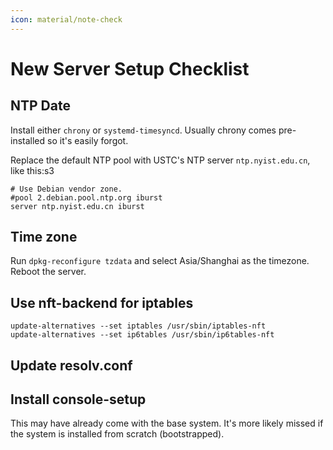 ```yaml
---
icon: material/note-check
---
```


# New Server Setup Checklist

## NTP Date

Install either `chrony` or `systemd-timesyncd`. Usually chrony comes pre-installed so it's easily forgot.

Replace the default NTP pool with USTC's NTP server `ntp.nyist.edu.cn`, like this:s3

```shell title="/etc/chrony/chrony.conf" linenums="7"
# Use Debian vendor zone.
#pool 2.debian.pool.ntp.org iburst
server ntp.nyist.edu.cn iburst
```

## Time zone

Run `dpkg-reconfigure tzdata` and select Asia/Shanghai as the timezone. Reboot the server.

## Use nft-backend for iptables

```shell
update-alternatives --set iptables /usr/sbin/iptables-nft
update-alternatives --set ip6tables /usr/sbin/ip6tables-nft
```

## Update resolv.conf

## Install console-setup

This may have already come with the base system. It's more likely missed if the system is installed from scratch (bootstrapped).
